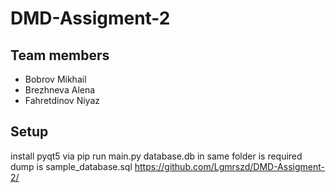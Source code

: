# DMD-Assigment-2
## Team members
 - Bobrov Mikhail
 - Brezhneva Alena
 - Fahretdinov Niyaz
## Setup
install pyqt5 via pip
run main.py
database.db in same folder is required
dump is sample_database.sql
https://github.com/Lgmrszd/DMD-Assigment-2/
